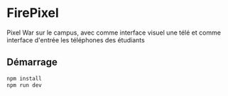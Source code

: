# FirePixel

Pixel War sur le campus, avec comme interface visuel une télé et comme interface d'entrée les téléphones des étudiants

## Démarrage

```bash
npm install
npm run dev
```